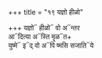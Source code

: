 +++
title = "१९ यज्ञो हीळो"

+++
यज्ञो᳓ हीळो᳓ वो अ᳓न्तर  
आ᳓दित्या अ᳓स्ति मॄळ᳓त+  
युष्मे᳓ इ᳓द् वो अ᳓पि ष्मसि सजाति᳓ये